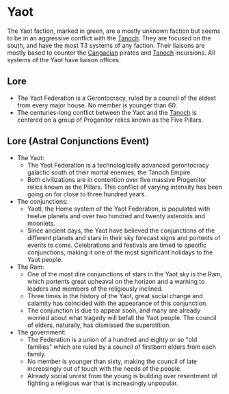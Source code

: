# Yaot

The Yaot faction, marked in green, are a mostly unknown faction but seems to be in an aggressive conflict with the [Tanoch](tanoch.md). They are focused on the south, and have the most T3 systems of any faction. Their liaisons are mostly based to counter the [Cangacian](cangacian.md) pirates and [Tanoch](tanoch.md) incursions. All systems of the Yaot have liaison offices.

## Lore

* The Yaot Federation is a Gerontocracy, ruled by a council of the eldest from every major house. No member is younger than 60.
* The centuries-long conflict between the Yaot and the [Tanoch](tanoch.md) is centered on a group of Progenitor relics known as the Five Pillars.

## Lore (Astral Conjunctions Event)

* The Yaot:
  * The Yaot Federation is a technologically advanced gerontocracy galactic south of their mortal enemies, the Tanoch Empire.
  * Both civilizations are in contention over five massive Progenitor relics known as the Pillars. This conflict of varying intensity has been going on for close to three hundred years.
* The conjunctions:
  * Yaotl, the Home system of the Yaot Federation, is populated with twelve planets and over two hundred and twenty asteroids and moonlets.
  * Since ancient days, the Yaot have believed the conjunctions of the different planets and stars in their sky forecast signs and portents of events to come. Celebrations and festivals are timed to specific conjunctions, making it one of the most significant holidays to the Yaot people.
* The Ram:
  * One of the most dire conjunctions of stars in the Yaot sky is the Ram, which portents great upheaval on the horizon and a warning to leaders and members of the religiously inclined.
  * Three times in the history of the Yaot, great social change and calamity has coincided with the appearance of this conjunction.
  * The conjunction is due to appear soon, and many are already worried about what tragedy will befall the Yaot people. The council of elders, naturally, has dismissed the superstition.
* The government:
  * The Federation is a union of a hundred and eighty or so "old families" which are ruled by a council of firstborn elders from each family.
  * No member is younger than sixty, making the council of late increasingly out of touch with the needs of the people.
  * Already social unrest from the young is building over resentment of fighting a religious war that is increasingly unpopular.
